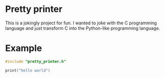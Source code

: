 # Pretty printer
This is a jokingly project for fun. I wanted to joke with the C programming language and just transform C into the Python-like programming language.

# Example 
```c
#include "pretty_printer.h"

print("hello world")
```
